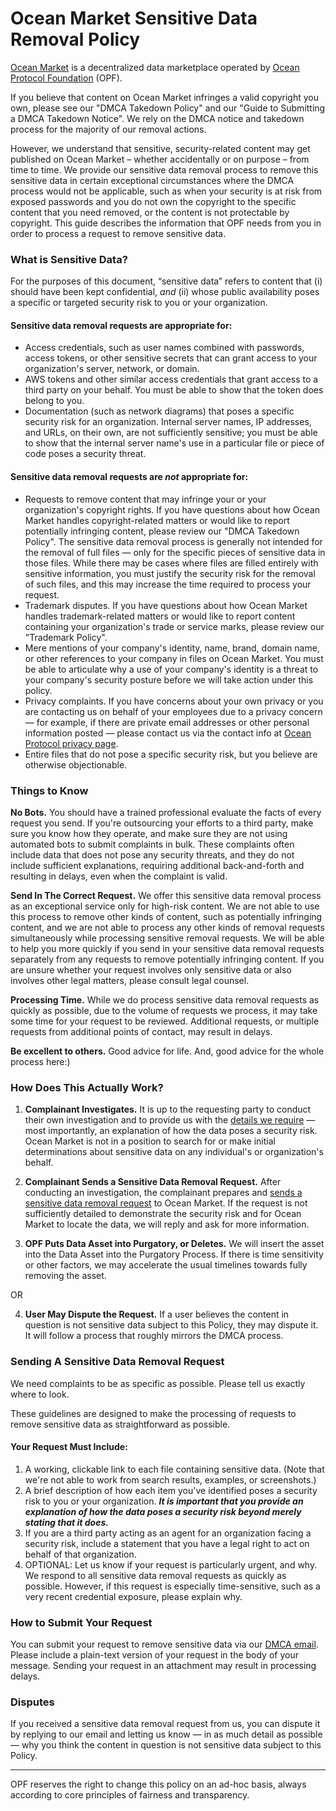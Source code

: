 # Ocean Market Sensitive Data Removal Policy

[Ocean Market](https://market.oceanprotocol.com) is a decentralized data marketplace operated by [Ocean Protocol Foundation](https://www.oceanprotocol.com) (OPF).

If you believe that content on Ocean Market infringes a valid copyright you own, please see our "DMCA Takedown Policy" and our "Guide to Submitting a DMCA Takedown Notice". We rely on the DMCA notice and takedown process for the majority of our removal actions.

However, we understand that sensitive, security-related content may get published on Ocean Market – whether accidentally or on purpose – from time to time. We provide our sensitive data removal process to remove this sensitive data in certain exceptional circumstances where the DMCA process would not be applicable, such as when your security is at risk from exposed passwords and you do not own the copyright to the specific content that you need removed, or the content is not protectable by copyright. This guide describes the information that OPF  needs from you in order to process a request to remove sensitive data.

### What is Sensitive Data?

For the purposes of this document, “sensitive data” refers to content that (i) should have been kept confidential, *and* (ii) whose public availability poses a specific or targeted security risk to you or your organization.

#### Sensitive data removal requests are appropriate for:
- Access credentials, such as user names combined with passwords, access tokens, or other sensitive secrets that can grant access to your organization's server, network, or domain.
- AWS tokens and other similar access credentials that grant access to a third party on your behalf. You must be able to show that the token does belong to you.
- Documentation (such as network diagrams) that poses a specific security risk for an organization. Internal server names, IP addresses, and URLs, on their own, are not sufficiently sensitive; you must be able to show that the internal server name's use in a particular file or piece of code poses a security threat.

#### Sensitive data removal requests are _not_ appropriate for:
-  Requests to remove content that may infringe your or your organization's copyright rights. If you have questions about how Ocean Market handles copyright-related matters or would like to report potentially infringing content, please review our "DMCA Takedown Policy". The sensitive data removal process is generally not intended for the removal of full files — only for the specific pieces of sensitive data in those files. While there may be cases where files are filled entirely with sensitive information, you must justify the security risk for the removal of such files, and this may increase the time required to process your request.
- Trademark disputes. If you have questions about how Ocean Market handles trademark-related matters or would like to report content containing your organization's trade or service marks, please review our "Trademark Policy".
- Mere mentions of your company's identity, name, brand, domain name, or other references to your company in files on Ocean Market. You must be able to articulate why a use of your company's identity is a threat to your company's security posture before we will take action under this policy.
- Privacy complaints. If you have concerns about your own privacy or you are contacting us on behalf of your employees due to a privacy concern — for example, if there are private email addresses or other personal information posted — please contact us via the contact info at [Ocean Protocol privacy page](https://oceanprotocol.com/privacy).
- Entire files that do not pose a specific security risk, but you believe are otherwise objectionable.

### Things to Know

**No Bots.** You should have a trained professional evaluate the facts of every request you send. If you're outsourcing your efforts to a third party, make sure you know how they operate, and make sure they are not using automated bots to submit complaints in bulk. These complaints often include data that does not pose any security threats, and they do not include sufficient explanations, requiring additional back-and-forth and resulting in delays, even when the complaint is valid.

**Send In The Correct Request.** We offer this sensitive data removal process as an exceptional service only for high-risk content. We are not able to use this process to remove other kinds of content, such as potentially infringing content, and we are not able to process any other kinds of removal requests simultaneously while processing sensitive removal requests. We will be able to help you more quickly if you send in your sensitive data removal requests separately from any requests to remove potentially infringing content. If you are unsure whether your request involves only sensitive data or also involves other legal matters, please consult legal counsel.

**Processing Time.** While we do process sensitive data removal requests as quickly as possible, due to the volume of requests we process, it may take some time for your request to be reviewed. Additional requests, or multiple requests from additional points of contact, may result in delays.

**Be excellent to others.** Good advice for life. And, good advice for the whole process here:)

### How Does This Actually Work?

1. **Complainant Investigates.** It is up to the requesting party to conduct their own investigation and to provide us with the [details we require](#your-request-must-include) — most importantly, an explanation of how the data poses a security risk. Ocean Market is not in a position to search for or make initial determinations about sensitive data on any individual's or organization's behalf.

2. **Complainant Sends a Sensitive Data Removal Request.** After conducting an investigation, the complainant prepares and [sends a sensitive data removal request](#sending-a-sensitive-data-removal-request) to Ocean Market. If the request is not sufficiently detailed to demonstrate the security risk and for Ocean Market to locate the data, we will reply and ask for more information.

3. **OPF Puts Data Asset into Purgatory, or Deletes.** We will insert the asset into the Data Asset into the Purgatory Process. If there is time sensitivity or other factors, we may accelerate the usual timelines towards fully removing the asset.

  OR

4. **User May Dispute the Request.** If a user believes the content in question is not sensitive data subject to this Policy, they may dispute it. It will follow a process that roughly mirrors the DMCA process.


### Sending A Sensitive Data Removal Request

We need complaints to be as specific as possible. Please tell us exactly where to look.

These guidelines are designed to make the processing of requests to remove sensitive data as straightforward as possible.

#### Your Request Must Include:

1. A working, clickable link to each file containing sensitive data. (Note that we're not able to work from search results, examples, or screenshots.)
2. A brief description of how each item you've identified poses a security risk to you or your organization. ***It is important that you provide an explanation of how the data poses a security risk beyond merely stating that it does.***
3. If you are a third party acting as an agent for an organization facing a security risk, include a statement that you have a legal right to act on behalf of that organization.
4. OPTIONAL: Let us know if your request is particularly urgent, and why. We respond to all sensitive data removal requests as quickly as possible. However, if this request is especially time-sensitive, such as a very recent credential exposure, please explain why.

### How to Submit Your Request

You can submit your request to remove sensitive data via our [DMCA email](mailto:dmca@oceanprotocol.com). Please include a plain-text version of your request in the body of your message. Sending your request in an attachment may result in processing delays.

### Disputes

If you received a sensitive data removal request from us, you can dispute it by replying to our email and letting us know — in as much detail as possible — why you think the content in question is not sensitive data subject to this Policy.

----

OPF reserves the right to change this policy on an ad-hoc basis, always according to core principles of fairness and transparency.